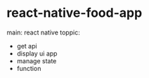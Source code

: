 # react-native-food-app

main: react native
toppic:
  - get api
  - display ui app
  - manage state
  - function
